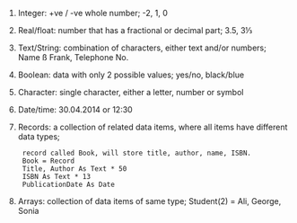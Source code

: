 1. Integer: +ve / -ve whole number; -2, 1, 0

2. Real/float: number that has a fractional or decimal part; 3.5, 3⅓

3. Text/String: combination of characters, either text and/or numbers; Name ß Frank, Telephone No.

4. Boolean: data with only 2 possible values; yes/no, black/blue

5. Character: single character, either a letter, number or symbol

6. Date/time: 30.04.2014 or 12:30

7. Records: a collection of related data items, where all items have different data types; 
		
		record called Book, will store title, author, name, ISBN.
		Book = Record
		Title, Author As Text * 50
		ISBN As Text * 13
		PublicationDate As Date

8. Arrays: collection of data items of same type; Student(2) = Ali, George, Sonia